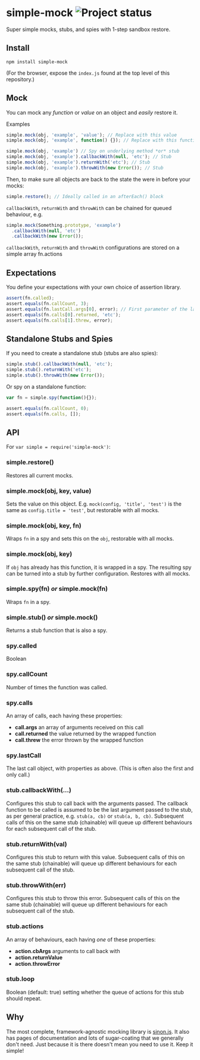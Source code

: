 # simple-mock ![Project status](https://secure.travis-ci.org/jupiter/node-simple-mock.png?branch=master)

Super simple mocks, stubs, and spies with 1-step sandbox restore.

## Install

`npm install simple-mock`

(For the browser, expose the `index.js` found at the top level of this repository.)

## Mock

You can mock any *function* or *value* on an object and *easily* restore it.

Examples

```js
simple.mock(obj, 'example', 'value'); // Replace with this value
simple.mock(obj, 'example', function() {}); // Replace with this function

simple.mock(obj, 'example') // Spy on underlying method *or* stub
simple.mock(obj, 'example').callbackWith(null, 'etc'); // Stub
simple.mock(obj, 'example').returnWith('etc'); // Stub
simple.mock(obj, 'example').throwWith(new Error()); // Stub
```

Then, to make sure all objects are back to the state the were in before your mocks:

```js
simple.restore(); // Ideally called in an afterEach() block
```

`callbackWith`, `returnWith` and `throwWith` can be chained for queued behaviour, e.g.

```js
simple.mock(Something.prototype, 'example')
  .callbackWith(null, 'etc')
  .callbackWith(new Error());
```

`callbackWith`, `returnWith` and `throwWith` configurations are stored on a simple array fn.actions

## Expectations

You define your expectations with your own choice of assertion library.

```js
assert(fn.called);
assert.equals(fn.callCount, 3);
assert.equals(fn.lastCall.args[0], error); // First parameter of the last call
assert.equals(fn.calls[0].returned, 'etc');
assert.equals(fn.calls[1].threw, error);
```

## Standalone Stubs and Spies

If you need to create a standalone stub (stubs are also spies):

```js
simple.stub().callbackWith(null, 'etc');
simple.stub().returnWith('etc');
simple.stub().throwWith(new Error());
```

Or spy on a standalone function:

```js
var fn = simple.spy(function(){});

assert.equals(fn.callCount, 0);
assert.equals(fn.calls, []);
```

## API

For `var simple = require('simple-mock')`:

### simple.restore()

Restores all current mocks.

### simple.mock(obj, key, value)

Sets the value on this object. E.g. `mock(config, 'title', 'test')` is the same as `config.title = 'test'`, but restorable with all mocks.

### simple.mock(obj, key, fn)

Wraps `fn` in a spy and sets this on the `obj`, restorable with all mocks.

### simple.mock(obj, key)

If `obj` has already has this function, it is wrapped in a spy. The resulting spy can be turned into a stub by further configuration. Restores with all mocks.

### simple.spy(fn) *or* simple.mock(fn)

Wraps `fn` in a spy.

### simple.stub() *or* simple.mock()

Returns a stub function that is also a spy.

### spy.called

Boolean

### spy.callCount

Number of times the function was called.

### spy.calls

An array of calls, each having these properties:

- **call.args** an array of arguments received on this call
- **call.returned** the value returned by the wrapped function
- **call.threw** the error thrown by the wrapped function

### spy.lastCall

The last call object, with properties as above. (This is often also the first and only call.)

### stub.callbackWith(...)

Configures this stub to call back with the arguments passed. The callback function to be called is assumed to be the last argument passed to the stub, as per general practice, e.g. `stub(a, cb)` or `stub(a, b, cb)`. Subsequent calls of this on the same stub (chainable) will queue up different behaviours for each subsequent call of the stub.

### stub.returnWith(val)

Configures this stub to return with this value. Subsequent calls of this on the same stub (chainable) will queue up different behaviours for each subsequent call of the stub.

### stub.throwWith(err)

Configures this stub to throw this error. Subsequent calls of this on the same stub (chainable) will queue up different behaviours for each subsequent call of the stub.

### stub.actions

An array of behaviours, each having *one* of these properties:

- **action.cbArgs** arguments to call back with
- **action.returnValue**
- **action.throwError**

### stub.loop

Boolean (default: true) setting whether the queue of actions for this stub should repeat.

## Why

The most complete, framework-agnostic mocking library is [sinon.js](http://sinonjs.org/). It also has pages of documentation and lots of sugar-coating that we generally don't need. Just because it is there doesn't mean you need to use it. Keep it simple!
